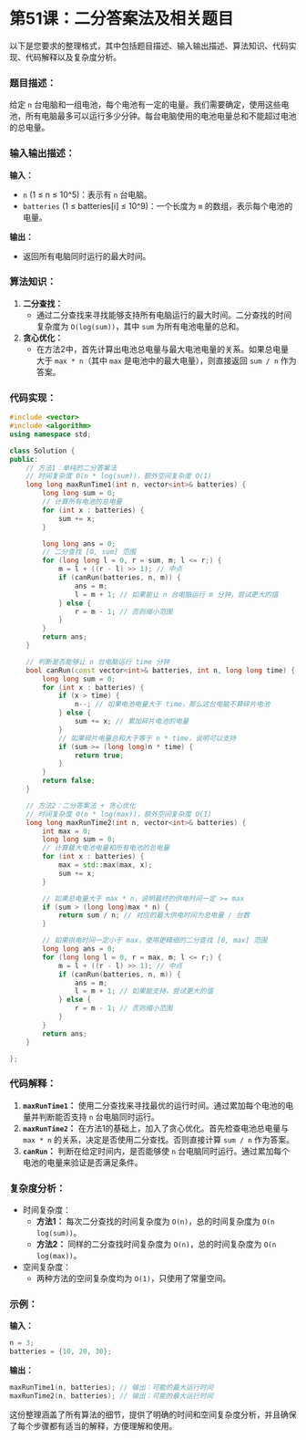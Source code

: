 # 第51课：二分答案法及相关题目

以下是您要求的整理格式，其中包括题目描述、输入输出描述、算法知识、代码实现、代码解释以及复杂度分析。

### 题目描述：

给定 `n` 台电脑和一组电池，每个电池有一定的电量。我们需要确定，使用这些电池，所有电脑最多可以运行多少分钟。每台电脑使用的电池电量总和不能超过电池的总电量。

### 输入输出描述：

**输入：**

- `n` (1 ≤ n ≤ 10^5)：表示有 `n` 台电脑。
- `batteries` (1 ≤ batteries[i] ≤ 10^9)：一个长度为 `m` 的数组，表示每个电池的电量。

**输出：**

- 返回所有电脑同时运行的最大时间。

### 算法知识：

1. **二分查找：**
   - 通过二分查找来寻找能够支持所有电脑运行的最大时间。二分查找的时间复杂度为 `O(log(sum))`，其中 `sum` 为所有电池电量的总和。
2. **贪心优化：**
   - 在方法2中，首先计算出电池总电量与最大电池电量的关系。如果总电量大于 `max * n`（其中 `max` 是电池中的最大电量），则直接返回 `sum / n` 作为答案。

### 代码实现：

```cpp
#include <vector>
#include <algorithm>
using namespace std;

class Solution {
public:
    // 方法1：单纯的二分答案法
    // 时间复杂度 O(n * log(sum))，额外空间复杂度 O(1)
    long long maxRunTime1(int n, vector<int>& batteries) {
        long long sum = 0;
        // 计算所有电池的总电量
        for (int x : batteries) {
            sum += x;
        }

        long long ans = 0;
        // 二分查找 [0, sum] 范围
        for (long long l = 0, r = sum, m; l <= r;) {
            m = l + ((r - l) >> 1); // 中点
            if (canRun(batteries, n, m)) {
                ans = m;
                l = m + 1; // 如果能让 n 台电脑运行 m 分钟，尝试更大的值
            } else {
                r = m - 1; // 否则缩小范围
            }
        }
        return ans;
    }

    // 判断是否能够让 n 台电脑运行 time 分钟
    bool canRun(const vector<int>& batteries, int n, long long time) {
        long long sum = 0;
        for (int x : batteries) {
            if (x > time) {
                n--; // 如果电池电量大于 time，那么这台电脑不算碎片电池
            } else {
                sum += x; // 累加碎片电池的电量
            }
            // 如果碎片电量总和大于等于 n * time，说明可以支持
            if (sum >= (long long)n * time) {
                return true;
            }
        }
        return false;
    }

    // 方法2：二分答案法 + 贪心优化
    // 时间复杂度 O(n * log(max))，额外空间复杂度 O(1)
    long long maxRunTime2(int n, vector<int>& batteries) {
        int max = 0;
        long long sum = 0;
        // 计算最大电池电量和所有电池的总电量
        for (int x : batteries) {
            max = std::max(max, x);
            sum += x;
        }

        // 如果总电量大于 max * n，说明最终的供电时间一定 >= max
        if (sum > (long long)max * n) {
            return sum / n; // 对应的最大供电时间为总电量 / 台数
        }

        // 如果供电时间一定小于 max，使用更精细的二分查找 [0, max] 范围
        long long ans = 0;
        for (long long l = 0, r = max, m; l <= r;) {
            m = l + ((r - l) >> 1); // 中点
            if (canRun(batteries, n, m)) {
                ans = m;
                l = m + 1; // 如果能支持，尝试更大的值
            } else {
                r = m - 1; // 否则缩小范围
            }
        }
        return ans;
    }

};
```

### 代码解释：

1. **`maxRunTime1`：** 使用二分查找来寻找最优的运行时间。通过累加每个电池的电量并判断能否支持 `n` 台电脑同时运行。
2. **`maxRunTime2`：** 在方法1的基础上，加入了贪心优化。首先检查电池总电量与 `max * n` 的关系，决定是否使用二分查找。否则直接计算 `sum / n` 作为答案。
3. **`canRun`：** 判断在给定时间内，是否能够使 `n` 台电脑同时运行。通过累加每个电池的电量来验证是否满足条件。

### 复杂度分析：

- 时间复杂度：
  - **方法1：** 每次二分查找的时间复杂度为 `O(n)`，总的时间复杂度为 `O(n log(sum))`。
  - **方法2：** 同样的二分查找时间复杂度为 `O(n)`，总的时间复杂度为 `O(n log(max))`。
- 空间复杂度：
  - 两种方法的空间复杂度均为 `O(1)`，只使用了常量空间。

### 示例：

**输入：**

```cpp
n = 3;
batteries = {10, 20, 30};
```

**输出：**

```cpp
maxRunTime1(n, batteries); // 输出：可能的最大运行时间
maxRunTime2(n, batteries); // 输出：可能的最大运行时间
```

这份整理涵盖了所有算法的细节，提供了明确的时间和空间复杂度分析，并且确保了每个步骤都有适当的解释，方便理解和使用。